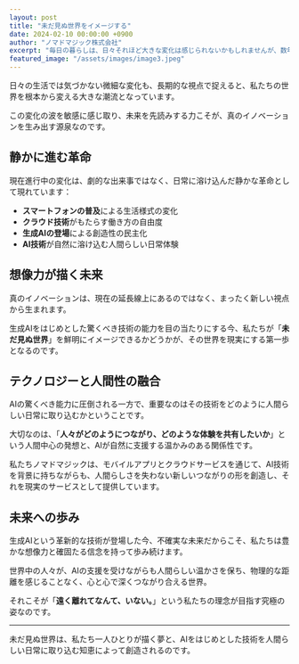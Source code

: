 ```yaml
---
layout: post
title: "未だ見ぬ世界をイメージする"
date: 2024-02-10 00:00:00 +0900
author: "ノマドマジック株式会社"
excerpt: "毎日の暮らしは、日々それほど大きな変化は感じられないかもしれませんが、数年のスパンで見れば大きな変化が起きていることを実感するでしょう。"
featured_image: "/assets/images/image3.jpeg"
---
```


日々の生活では気づかない微細な変化も、長期的な視点で捉えると、私たちの世界を根本から変える大きな潮流となっています。

この変化の波を敏感に感じ取り、未来を先読みする力こそが、真のイノベーションを生み出す源泉なのです。

## 静かに進む革命

現在進行中の変化は、劇的な出来事ではなく、日常に溶け込んだ静かな革命として現れています：

- **スマートフォンの普及**による生活様式の変化
- **クラウド技術**がもたらす働き方の自由度
- **生成AIの登場**による創造性の民主化
- **AI技術**が自然に溶け込む人間らしい日常体験

## 想像力が描く未来

真のイノベーションは、現在の延長線上にあるのではなく、まったく新しい視点から生まれます。

生成AIをはじめとした驚くべき技術の能力を目の当たりにする今、私たちが「**未だ見ぬ世界**」を鮮明にイメージできるかどうかが、その世界を現実にする第一歩となるのです。

## テクノロジーと人間性の融合

AIの驚くべき能力に圧倒される一方で、重要なのはその技術をどのように人間らしい日常に取り込むかということです。

大切なのは、「**人々がどのようにつながり、どのような体験を共有したいか**」という人間中心の発想と、AIが自然に支援する温かみのある関係性です。

私たちノマドマジックは、モバイルアプリとクラウドサービスを通じて、AI技術を背景に持ちながらも、人間らしさを失わない新しいつながりの形を創造し、それを現実のサービスとして提供しています。

## 未来への歩み

生成AIという革新的な技術が登場した今、不確実な未来だからこそ、私たちは豊かな想像力と確固たる信念を持って歩み続けます。

世界中の人々が、AIの支援を受けながらも人間らしい温かさを保ち、物理的な距離を感じることなく、心と心で深くつながり合える世界。

それこそが「**遠く離れてなんて、いない。**」という私たちの理念が目指す究極の姿なのです。

---

未だ見ぬ世界は、私たち一人ひとりが描く夢と、AIをはじめとした技術を人間らしい日常に取り込む知恵によって創造されるのです。 